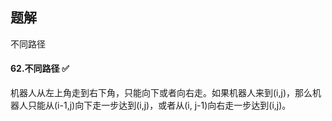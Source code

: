 ## 题解

不同路径

#### 62.不同路径 ✅

机器人从左上角走到右下角，只能向下或者向右走。如果机器人来到(i,j)，那么机器人只能从(i-1,j)向下走一步达到(i,j)，或者从(i, j-1)向右走一步达到(i,j)。